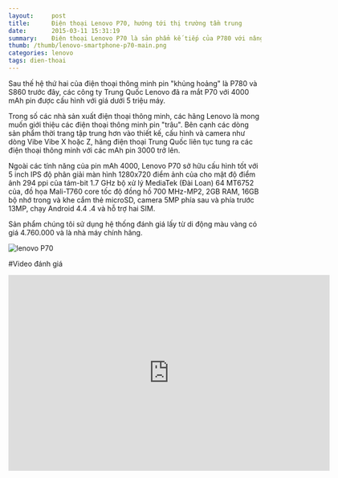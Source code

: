 ```yaml
---
layout:     post
title:      Điện thoại Lenovo P70, hướng tới thị trường tầm trung
date:       2015-03-11 15:31:19
summary:    Điện thoại Lenovo P70 là sản phẩm kế tiếp của P780 với nâng cấp RAM lên 2GB và chíp Mediatek 64 bit. Giá sản phầm cũng định hướng tầm trung khoảng 5 triệu đồng. Tại thị trường Việt Nam tháng 3 này (2015), Lenovo bán ra với giá khoảng 4,7 triệu đồng là mức giá rất hấp dẫn với cầu hình.
thumb: /thumb/lenovo-smartphone-p70-main.png
categories: lenovo
tags: dien-thoai
---
```


Sau thế hệ thứ hai của điện thoại thông minh pin "khủng hoảng" là P780 và S860 trước đây, các công ty Trung Quốc Lenovo đã ra mắt P70 với 4000 mAh pin được cấu hình với giá dưới 5 triệu máy.

Trong số các nhà sản xuất điện thoại thông minh, các hãng Lenovo là mong muốn giới thiệu các điện thoại thông minh pin "trâu". Bên cạnh các dòng sản phẩm thời trang tập trung hơn vào thiết kế, cấu hình và camera như dòng Vibe Vibe X hoặc Z, hãng điện thoại Trung Quốc liên tục tung ra các điện thoại thông minh với các mAh pin 3000 trở lên.

Ngoài các tính năng của pin mAh 4000, Lenovo P70 sở hữu cấu hình tốt với 5 inch IPS độ phân giải màn hình 1280x720 điểm ảnh của cho mật độ điểm ảnh 294 ppi của tám-bit 1.7 GHz bộ xử lý MediaTek (Đài Loan) 64 MT6752 của, đồ họa Mali-T760 core tốc độ đồng hồ 700 MHz-MP2, 2GB RAM, 16GB bộ nhớ trong và khe cắm thẻ microSD, camera 5MP phía sau và phía trước 13MP, chạy Android 4.4 .4 và hỗ trợ hai SIM.

Sản phẩm chúng tôi sử dụng hệ thống đánh giá lấy từ di động màu vàng có giá 4.760.000 và là nhà máy chính hãng.

![lenovo P70](http://drop.ndtv.com/TECH/product_database/images/2112015104021AM_635_lenovo_p70.jpeg)

#Video đánh giá

<iframe width="640" height="390" src="https://www.youtube.com/embed/P0WVoP89StU" frameborder="0" allowfullscreen></iframe>
